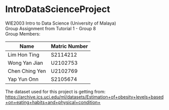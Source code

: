 # IntroDataScienceProject
WIE2003 Intro to Data Science (University of Malaya)  
Group Assignment from Tutorial 1 - Group 8  
Group Members:   

|          Name          | Matric Number |
| ---------------------- | ------------- |
| Lim Hon Ting           | S2114212      |
| Wong Yan Jian          | U2102753      |
| Chen Ching Yen         | U2102769      |
| Yap Yun Onn            | S2105674      |

The dataset used for this project is getting from:
https://archive.ics.uci.edu/ml/datasets/Estimation+of+obesity+levels+based+on+eating+habits+and+physical+condition+
